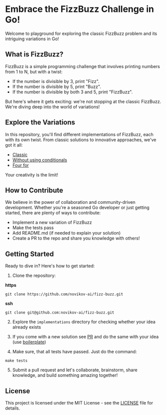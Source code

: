 # Embrace the FizzBuzz Challenge in Go!

Welcome to playground for exploring the classic FizzBuzz problem and its intriguing variations in Go!

## What is FizzBuzz?

FizzBuzz is a simple programming challenge that involves printing numbers from 1 to N, but with a twist:
- If the number is divisible by 3, print "Fizz".
- If the number is divisible by 5, print "Buzz".
- If the number is divisible by both 3 and 5, print "FizzBuzz".

But here's where it gets exciting: we're not stopping at the classic FizzBuzz. We're diving deep into the world of variations!

## Explore the Variations

In this repository, you'll find different implementations of FizzBuzz, each with its own twist. From classic solutions to innovative approaches, we've got it all:

- [Classic](implementations/classic/fizz_buzz.go)
- [Without using conditionals](implementations/no-ifs/fizz_buzz.go)
- [Four for](implementations/four_for/four_for.go)

Your creativity is the limit!

## How to Contribute

We believe in the power of collaboration and community-driven development. Whether you're a seasoned Go developer or just getting started, there are plenty of ways to contribute:
- Implement a new variation of FizzBuzz
- Make the tests pass
- Add README.md (if needed to explain your solution)
- Create a PR to the repo and share you knowledge with others!

## Getting Started

Ready to dive in? Here's how to get started:
1. Clone the repository:

**https**
~~~
git clone https://github.com/novikov-ai/fizz-buzz.git
~~~

**ssh**
~~~
git clone git@github.com:novikov-ai/fizz-buzz.git
~~~

2. Explore the `implementations` directory for checking whether your idea already exists

3. If you come with a new solution see [PR](https://github.com/novikov-ai/fizz-buzz/pull/3/files) and do the same with your idea (use [boilerplate](boilerplate/README.md))

4. Make sure, that all tests have passed. Just do the command:

~~~
make tests
~~~

5. Submit a pull request and let's collaborate, brainstorm, share knowledge, and build something amazing together!

## License

This project is licensed under the MIT License - see the [LICENSE](LICENSE) file for details.